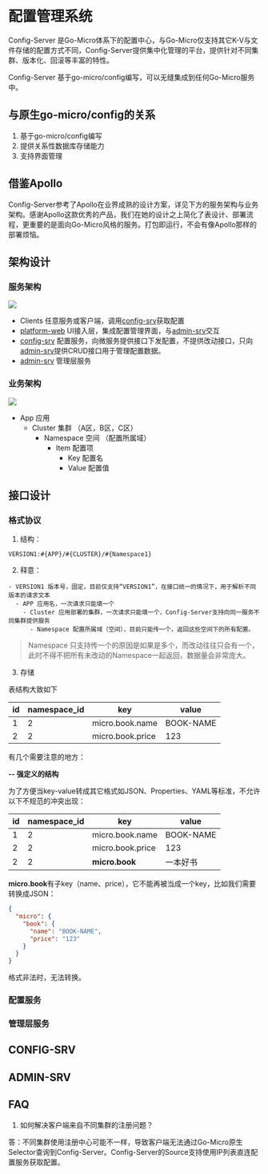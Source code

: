 # 配置管理系统

Config-Server 是Go-Micro体系下的配置中心，与Go-Micro仅支持其它K-V与文件存储的配置方式不同，Config-Server提供集中化管理的平台，提供针对不同集群、版本化、回滚等丰富的特性。

Config-Server 基于go-micro/config编写，可以无缝集成到任何Go-Micro服务中。

## 与原生go-micro/config的关系

1. 基于go-micro/config编写
2. 提供关系性数据库存储能力
3. 支持界面管理

## 借鉴Apollo

Config-Server参考了Apollo在业界成熟的设计方案，详见下方的服务架构与业务架构。感谢Apollo这款优秀的产品，我们在她的设计之上简化了表设计、部署流程，更重要的是面向Go-Micro风格的服务。打包即运行，不会有像Apollo那样的部署烦恼。

## 架构设计

### 服务架构

![](https://github.com/micro-in-cn/docs/blob/master/architecture-design/config-server/design.png)

- Clients 任意服务或客户端，调用[config-srv](./config-srv)获取配置
- [platform-web](https://github.com/micro-in-cn/platform-web) UI接入层，集成配置管理界面，与[admin-srv](./admin-srv)交互
- [config-srv](./config-srv) 配置服务，向微服务提供接口下发配置，不提供改动接口，只向[admin-srv](./admin-srv)提供CRUD接口用于管理配置数据。
- [admin-srv](./admin-srv) 管理层服务

### 业务架构

![](https://github.com/micro-in-cn/docs/blob/master/architecture-design/config-server/business-desgin.png)

- App 应用
  - Cluster 集群 （A区，B区，C区）
    - Namespace 空间 （配置所属域）
      - Item 配置项
        - Key 配置名
        - Value 配置值

## 接口设计

### 格式协议

1. 结构：
 
```text
VERSION1:#{APP}/#{CLUSTER}/#{Namespace1}
```

2. 释意：

```text
- VERSION1 版本号，固定，目前仅支持“VERSION1”，在接口统一的情况下，用于解析不同版本的请求文本
  - APP 应用名，一次请求只能填一个
    - Cluster 应用部署的集群，一次请求只能填一个，Config-Server支持向同一服务不同集群提供服务
      - Namespace 配置所属域（空间），目前只能传一个，返回这些空间下的所有配置。
```

> Namespace 只支持传一个的原因是如果是多个，而改动往往只会有一个，此时不得不把所有未改动的Namespace一起返回，数据量会非常庞大。

3. 存储

表结构大致如下

id | namespace_id | key | value 
--- | --- | --- | --- 
1 | 2 | micro.book.name | BOOK-NAME 
2 | 2 | micro.book.price | 123 

有几个需要注意的地方：

**-- 强定义的结构**

为了方便当key-value转成其它格式如JSON、Properties、YAML等标准，不允许以下不规范的冲突出现：

id | namespace_id | key | value 
--- | --- | --- | --- 
1 | 2 | micro.book.name | BOOK-NAME 
2 | 2 | micro.book.price | 123 
2 | 2 | **micro.book** | 一本好书

**micro.book**有子key（name、price），它不能再被当成一个key，比如我们需要转换成JSON：

```json
{
  "micro": {
    "book": {
      "name": "BOOK-NAME",
      "price": "123"
    }
  }
}
```

格式非法时，无法转换。

### 配置服务

### 管理层服务

## CONFIG-SRV

## ADMIN-SRV

## FAQ

1. 如何解决客户端来自不同集群的注册问题？

答：不同集群使用注册中心可能不一样，导致客户端无法通过Go-Micro原生Selector查询到Config-Server。Config-Server的Source支持使用IP列表直连配置服务获取配置。
